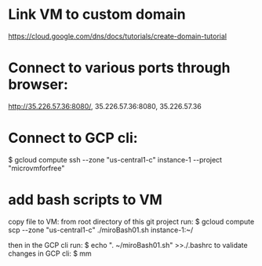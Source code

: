 

# Link VM to custom domain
https://cloud.google.com/dns/docs/tutorials/create-domain-tutorial


# Connect to various ports through browser:
http://35.226.57.36:8080/, 35.226.57.36:8080, 35.226.57.36

# Connect to GCP cli:
$ gcloud compute ssh --zone "us-central1-c" instance-1  --project "microvmforfree"

# add bash scripts to VM
copy file to VM: from root directory of this git project run:
$ gcloud compute scp --zone "us-central1-c" ./miroBash01.sh instance-1:~/

then in the GCP cli run:
$ echo ". ~/miroBash01.sh" >>./.bashrc
to validate changes in GCP cli: $ mm



